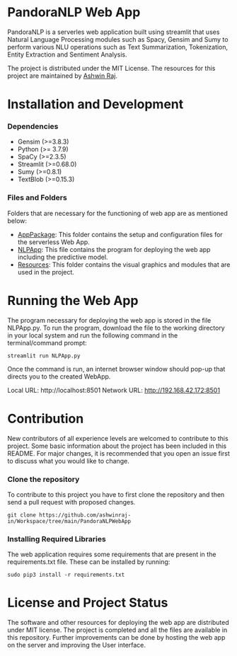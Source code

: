 # PandoraNLP Web App
PandoraNLP is a serverles web application built using streamlit that uses Natural Language Processing modules such as Spacy, Gensim and Sumy to perform various NLU operations such as Text Summarization, Tokenization, Entity Extraction and Sentiment Analysis.

The project is distributed under the MIT License. The resources for this project are maintained by [Ashwin Raj](https://github.com/ashwinraj-in).

# Installation and Development
### Dependencies
- Gensim (>=3.8.3)
- Python (>= 3.7.9)
- SpaCy (>=2.3.5)
- Streamlit (>=0.68.0)
- Sumy (>=0.8.1)
- TextBlob (>=0.15.3)

### Files and Folders
Folders that are necessary for the functioning of web app are as mentioned below:
- [AppPackage](https://github.com/ashwinraj-in/Workspace/tree/main/PandoraNLPWebApp/AppPackage):
  This folder contains the setup and configuration files for the serverless Web App. 
- [NLPApp](https://github.com/ashwinraj-in/Workspace/tree/main/PandoraNLPWebApp/NLPApp.py):
  This file contains the program for deploying the web app including the predictive model.
- [Resources](https://github.com/ashwinraj-in/Workspace/tree/main/PandoraNLPWebApp/Resources):
  This folder contains the visual graphics and modules that are used in the project.
  
# Running the Web App
The program necessary for deploying the web app is stored in the file NLPApp.py. To run the program, download the file to the working directory in your local system and run the following command in the terminal/command prompt:
```
streamlit run NLPApp.py
```
  
Once the command is run, an internet browser window should pop-up that directs you to the created WebApp.

Local URL: http://localhost:8501
Network URL: http://192.168.42.172:8501
  
# Contribution
New contributors of all experience levels are welcomed to contribute to this project. Some basic information about the project has been included in this README. For major changes, it is recommended that you open an issue first to discuss what you would like to change.

### Clone the repository
To contribute to this project you have to first clone the repository and then send a pull request with proposed changes.
```
git clone https://github.com/ashwinraj-in/Workspace/tree/main/PandoraNLPWebApp
```
### Installing Required Libraries
The web application requires some requirements that are present in the requirements.txt file. These can be installed by running:
```
sudo pip3 install -r requirements.txt
```

# License and Project Status
The software and other resources for deploying the web app are distributed under MIT license. The project is completed and all the files are available in this repository. Further improvements can be done by hosting the web app on the server and improving the User interface.

